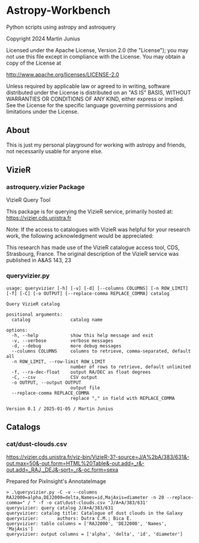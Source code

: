 # Astropy-Workbench

Python scripts using astropy and astroquery

Copyright 2024 Martin Junius

Licensed under the Apache License, Version 2.0 (the "License");
you may not use this file except in compliance with the License.
You may obtain a copy of the License at

http://www.apache.org/licenses/LICENSE-2.0

Unless required by applicable law or agreed to in writing, software
distributed under the License is distributed on an "AS IS" BASIS,
WITHOUT WARRANTIES OR CONDITIONS OF ANY KIND, either express or implied.
See the License for the specific language governing permissions and
limitations under the License.


## About

This is just my personal playground for working with astropy and friends,
not necessarily usable for anyone else.


## VizieR

### astroquery.vizier Package
VizieR Query Tool

This package is for querying the VizieR service, primarily hosted at: https://vizier.cds.unistra.fr

Note: If the access to catalogues with VizieR was helpful for your research work, the following acknowledgment would be appreciated:

This research has made use of the VizieR catalogue access tool, CDS,
Strasbourg, France.  The original description of the VizieR service was
published in A&AS 143, 23

### queryvizier.py

```
usage: queryvizier [-h] [-v] [-d] [--columns COLUMNS] [-n ROW_LIMIT] [-f] [-C] [-o OUTPUT] [--replace-comma REPLACE_COMMA] catalog

Query VizieR catalog

positional arguments:
  catalog               catalog name

options:
  -h, --help            show this help message and exit
  -v, --verbose         verbose messages
  -d, --debug           more debug messages
  --columns COLUMNS     columns to retrieve, comma-separated, default all
  -n ROW_LIMIT, --row-limit ROW_LIMIT
                        number of rows to retrieve, default unlimited
  -f, --ra-dec-float    output RA/DEC as float degrees
  -C, --csv             CSV output
  -o OUTPUT, --output OUTPUT
                        output file
  --replace-comma REPLACE_COMMA
                        replace "," in field with REPLACE_COMMA

Version 0.1 / 2025-01-05 / Martin Junius
```


## Catalogs

### cat/dust-clouds.csv

https://vizier.cds.unistra.fr/viz-bin/VizieR-3?-source=J/A%2bA/383/631&-out.max=50&-out.form=HTML%20Table&-out.add=_r&-out.add=_RAJ,_DEJ&-sort=_r&-oc.form=sexa

Prepared for PixInsight's AnnotateImage

```
> .\queryvizier.py -C -v --columns RAJ2000=alpha,DEJ2000=delta,Names=id,MajAxis=diameter -n 20 --replace-comma=" / " -f -o cat\dust-clouds.csv 'J/A+A/383/631'
queryvizier: query catalog J/A+A/383/631
queryvizier: catalog title: Catalogue of dust clouds in the Galaxy
queryvizier:       authors: Dutra C.M.; Bica E.
queryvizier: table columns = ['RAJ2000', 'DEJ2000', 'Names', 'MajAxis']
queryvizier: output columns = ['alpha', 'delta', 'id', 'diameter']
```